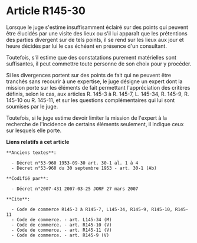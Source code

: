 # Article R145-30

Lorsque le juge s'estime insuffisamment éclairé sur des points qui peuvent être élucidés par une visite des lieux ou s'il lui
apparaît que les prétentions des parties divergent sur de tels points, il se rend sur les lieux aux jour et heure décidés par
lui le cas échéant en présence d'un consultant.

Toutefois, s'il estime que des constatations purement matérielles sont suffisantes, il peut commettre toute personne de son
choix pour y procéder.

Si les divergences portent sur des points de fait qui ne peuvent être tranchés sans recourir à une expertise, le juge désigne
un expert dont la mission porte sur les éléments de fait permettant l'appréciation des critères définis, selon le cas, aux
articles R. 145-3 à R. 145-7, L. 145-34, R. 145-9, R. 145-10 ou R. 145-11, et sur les questions complémentaires qui lui sont
soumises par le juge.

Toutefois, si le juge estime devoir limiter la mission de l'expert à la recherche de l'incidence de certains éléments
seulement, il indique ceux sur lesquels elle porte.

**Liens relatifs à cet article**

	**Anciens textes**:

	  - Décret n°53-960 1953-09-30 art. 30-1 al. 1 à 4
	  - Décret n°53-960 du 30 septembre 1953 - art. 30-1 (Ab)

	**Codifié par**:

	  - Décret n°2007-431 2007-03-25 JORF 27 mars 2007

	**Cite**:

	  - Code de commerce R145-3 à R145-7, L145-34, R145-9, R145-10, R145-11
	  - Code de commerce. - art. L145-34 (M)
	  - Code de commerce. - art. R145-10 (V)
	  - Code de commerce. - art. R145-11 (V)
	  - Code de commerce. - art. R145-9 (V)
